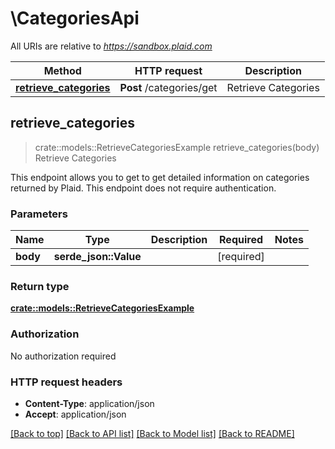 # \CategoriesApi

All URIs are relative to *https://sandbox.plaid.com*

Method | HTTP request | Description
------------- | ------------- | -------------
[**retrieve_categories**](CategoriesApi.md#retrieve_categories) | **Post** /categories/get | Retrieve Categories



## retrieve_categories

> crate::models::RetrieveCategoriesExample retrieve_categories(body)
Retrieve Categories

This endpoint allows you to get to get detailed information on categories returned by Plaid. This endpoint does not require authentication.

### Parameters


Name | Type | Description  | Required | Notes
------------- | ------------- | ------------- | ------------- | -------------
**body** | **serde_json::Value** |  | [required] |

### Return type

[**crate::models::RetrieveCategoriesExample**](RetrieveCategoriesExample.md)

### Authorization

No authorization required

### HTTP request headers

- **Content-Type**: application/json
- **Accept**: application/json

[[Back to top]](#) [[Back to API list]](../README.md#documentation-for-api-endpoints) [[Back to Model list]](../README.md#documentation-for-models) [[Back to README]](../README.md)

